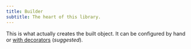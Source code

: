 ```yaml
---
title: Builder
subtitle: The heart of this library.
---
```


This is what actually creates the built object. It can be configured by hand or [with decorators](/docs/decorators) (*suggested*).

